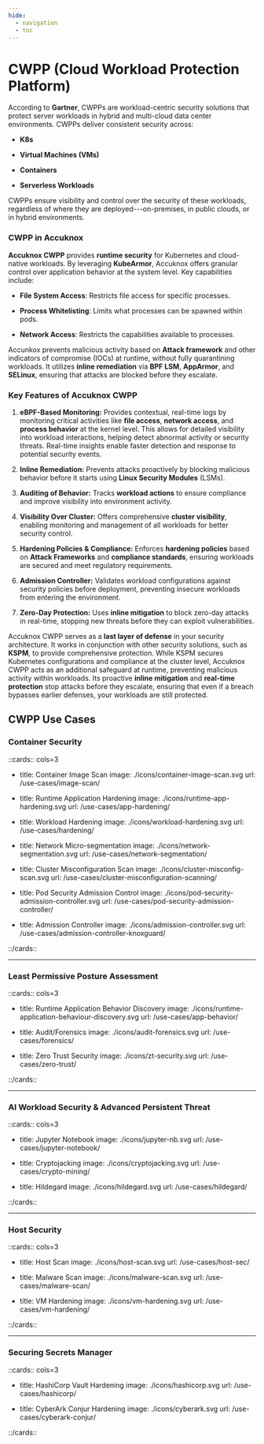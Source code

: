 ```yaml
---
hide:
  - navigation
  - toc
---
```



<style>
  .nt-card-title{
    text-align: center;
  }

  .nt-card-img img{
    color: #00025;
  }
</style>

# CWPP (Cloud Workload Protection Platform)

According to **Gartner**, CWPPs are workload-centric security solutions that protect server workloads in hybrid and multi-cloud data center environments. CWPPs deliver consistent security across:

- **K8s**

- **Virtual Machines (VMs)**

- **Containers**

- **Serverless Workloads**

CWPPs ensure visibility and control over the security of these workloads, regardless of where they are deployed---on-premises, in public clouds, or in hybrid environments.

### CWPP in Accuknox

**Accuknox CWPP** provides **runtime security** for Kubernetes and cloud-native workloads. By leveraging **KubeArmor**, Accuknox offers granular control over application behavior at the system level. Key capabilities include:

- **File System Access**: Restricts file access for specific processes.

- **Process Whitelisting**: Limits what processes can be spawned within pods.

- **Network Access**: Restricts the capabilities available to processes.

Accunkox prevents malicious activity based on **Attack framework** and other indicators of compromise (IOCs) at runtime, without fully quarantining workloads. It utilizes **inline remediation** via **BPF LSM**, **AppArmor**, and **SELinux**, ensuring that attacks are blocked before they escalate.

### Key Features of Accuknox CWPP

1. **eBPF-Based Monitoring:** Provides contextual, real-time logs by monitoring critical activities like **file access**, **network access**, and **process behavior** at the kernel level. This allows for detailed visibility into workload interactions, helping detect abnormal activity or security threats. Real-time insights enable faster detection and response to potential security events.

2. **Inline Remediation:** Prevents attacks proactively by blocking malicious behavior before it starts using **Linux Security Modules** (LSMs).

3. **Auditing of Behavior:** Tracks **workload actions** to ensure compliance and improve visibility into environment activity.

4. **Visibility Over Cluster:** Offers comprehensive **cluster visibility**, enabling monitoring and management of all workloads for better security control.

5. **Hardening Policies & Compliance:** Enforces **hardening policies** based on **Attack Frameworks** and **compliance standards**, ensuring workloads are secured and meet regulatory requirements.

6. **Admission Controller:** Validates workload configurations against security policies before deployment, preventing insecure workloads from entering the environment.

7. **Zero-Day Protection:** Uses **inline mitigation** to block zero-day attacks in real-time, stopping new threats before they can exploit vulnerabilities.

Accuknox CWPP serves as a **last layer of defense** in your security architecture. It works in conjunction with other security solutions, such as **KSPM**, to provide comprehensive protection. While KSPM secures Kubernetes configurations and compliance at the cluster level, Accuknox CWPP acts as an additional safeguard at runtime, preventing malicious activity within workloads. Its proactive **inline mitigation** and **real-time protection** stop attacks before they escalate, ensuring that even if a breach bypasses earlier defenses, your workloads are still protected.

## **CWPP Use Cases**

### **Container Security**

::cards:: cols=3

- title: Container Image Scan
  image: ./icons/container-image-scan.svg
  url: /use-cases/image-scan/

- title: Runtime Application Hardening
  image: ./icons/runtime-app-hardening.svg
  url: /use-cases/app-hardening/

- title: Workload Hardening
  image: ./icons/workload-hardening.svg
  url: /use-cases/hardening/

- title: Network Micro-segmentation
  image: ./icons/network-segmentation.svg
  url: /use-cases/network-segmentation/

- title: Cluster Misconfiguration Scan
  image: ./icons/cluster-misconfig-scan.svg
  url: /use-cases/cluster-misconfiguration-scanning/

- title: Pod Security Admission Control
  image: ./icons/pod-security-admission-controller.svg
  url: /use-cases/pod-security-admission-controller/

- title: Admission Controller
  image: ./icons/admission-controller.svg
  url: /use-cases/admission-controller-knoxguard/

::/cards::

---

### **Least Permissive Posture Assessment**

::cards:: cols=3

- title: Runtime Application Behavior Discovery
  image: ./icons/runtime-application-behaviour-discovery.svg
  url: /use-cases/app-behavior/

- title: Audit/Forensics
  image: ./icons/audit-forensics.svg
  url: /use-cases/forensics/

- title: Zero Trust Security
  image: ./icons/zt-security.svg
  url: /use-cases/zero-trust/

::/cards::

---

### **AI Workload Security & Advanced Persistent Threat**

::cards:: cols=3

- title: Jupyter Notebook
  image: ./icons/jupyter-nb.svg
  url: /use-cases/jupyter-notebook/

- title: Cryptojacking
  image: ./icons/cryptojacking.svg
  url: /use-cases/crypto-mining/

- title: Hildegard
  image: ./icons/hildegard.svg
  url: /use-cases/hildegard/

::/cards::

---

### **Host Security**

::cards:: cols=3

- title: Host Scan
  image: ./icons/host-scan.svg
  url: /use-cases/host-sec/

- title: Malware Scan
  image: ./icons/malware-scan.svg
  url: /use-cases/malware-scan/

- title: VM Hardening
  image: ./icons/vm-hardening.svg
  url: /use-cases/vm-hardening/

::/cards::

---

### **Securing Secrets Manager**

::cards:: cols=3

- title: HashiCorp Vault Hardening
  image: ./icons/hashicorp.svg
  url: /use-cases/hashicorp/

- title: CyberArk Conjur Hardening
  image: ./icons/cyberark.svg
  url: /use-cases/cyberark-conjur/

::/cards::